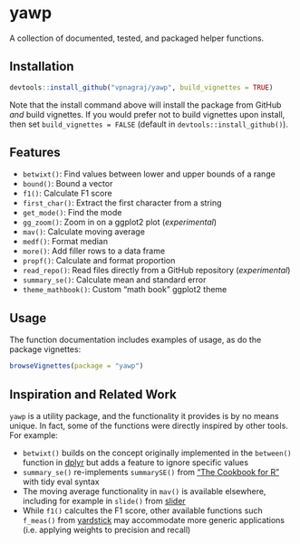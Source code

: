 
<!-- README.md is generated from README.Rmd. Please edit that file -->

# yawp

<!-- badges: start -->

<!-- badges: end -->

A collection of documented, tested, and packaged helper functions.

## Installation

``` r
devtools::install_github("vpnagraj/yawp", build_vignettes = TRUE)
```

Note that the install command above will install the package from GitHub
*and* build vignettes. If you would prefer not to build vignettes upon
install, then set `build_vignettes = FALSE` (default in
`devtools::install_github()`).

## Features

  - `betwixt()`: Find values between lower and upper bounds of a range
  - `bound()`: Bound a vector
  - `f1()`: Calculate F1 score
  - `first_char()`: Extract the first character from a string
  - `get_mode()`: Find the mode
  - `gg_zoom()`: Zoom in on a ggplot2 plot (*experimental*)
  - `mav()`: Calculate moving average
  - `medf()`: Format median
  - `more()`: Add filler rows to a data frame
  - `propf()`: Calculate and format proportion
  - `read_repo()`: Read files directly from a GitHub repository
    (*experimental*)
  - `summary_se()`: Calculate mean and standard error
  - `theme_mathbook()`: Custom “math book” ggplot2 theme

## Usage

The function documentation includes examples of usage, as do the package
vignettes:

``` r
browseVignettes(package = "yawp")
```

## Inspiration and Related Work

`yawp` is a utility package, and the functionality it provides is by no
means unique. In fact, some of the functions were directly inspired by
other tools. For example:

  - `betwixt()` builds on the concept originally implemented in the
    `between()` function in
    [dplyr](https://CRAN.R-project.org/package=dplyr) but adds a feature
    to ignore specific values
  - `summary_se()` re-implements `summarySE()` from [“The Cookbook for
    R”](http://www.cookbook-r.com/Manipulating_data/Summarizing_data/)
    with tidy eval syntax
  - The moving average functionality in `mav()` is available elsewhere,
    including for example in `slide()` from
    [slider](https://CRAN.R-project.org/package=slider)
  - While `f1()` calcultes the F1 score, other available functions such
    `f_meas()` from
    [yardstick](https://CRAN.R-project.org/package=yardstick) may
    accommodate more generic applications (i.e. applying weights to
    precision and recall)

